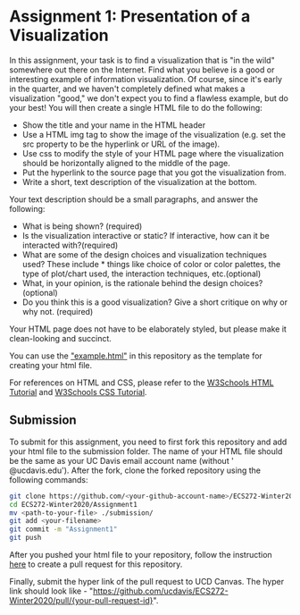 # Assignment 1: Presentation of a Visualization

In this assignment, your task is to find a visualization that is "in the wild" somewhere out there on the Internet. Find what you believe is a good or interesting example of information visualization. Of course, since it's early in the quarter, and we haven't completely defined what makes a visualization "good," we don't expect you to find a flawless example, but do your best! You will then create a single HTML file to do the following:

* Show the title and your name in the HTML header
* Use a HTML img tag to show the image of the visualization (e.g. set the src property to be the hyperlink or URL of the image).
* Use css to modify the style of your HTML page where the visualization should be horizontally aligned to the middle of the page.
* Put the hyperlink to the source page that you got the visualization from.
* Write a short, text description of the visualization at the bottom.

Your text description should be a small paragraphs, and answer the following:
* What is being shown? (required)
* Is the visualization interactive or static? If interactive, how can it be interacted with?(required)
* What are some of the design choices and visualization techniques used? These include * things like choice of color or color palettes, the type of plot/chart used, the interaction techniques, etc.(optional)
* What, in your opinion, is the rationale behind the design choices? (optional)
* Do you think this is a good visualization? Give a short critique on why or why not. (required)

Your HTML page does not have to be elaborately styled, but please make it clean-looking and succinct.

You can use the ["example.html"](example.html) in this repository as the template for creating your html file.

For references on HTML and CSS, please refer to the [W3Schools HTML Tutorial](https://www.w3schools.com/html/default.asp) and [W3Schools CSS Tutorial](https://www.w3schools.com/css/default.asp).


## Submission
To submit for this assignment, you need to first fork this repository and add your html file to the submission folder. The name of your HTML file should be the same as your UC Davis email account name (without ' @ucdavis.edu'). After the fork, clone the forked repository using the following commands:

```bash
git clone https://github.com/<your-github-account-name>/ECS272-Winter2020
cd ECS272-Winter2020/Assignment1
mv <path-to-your-file> ./submission/
git add <your-filename> 
git commit -m "Assignment1"
git push
```

After you pushed your html file to your repository, follow the instruction [here](https://help.github.com/en/github/collaborating-with-issues-and-pull-requests/creating-a-pull-request-from-a-fork) to create a pull request for this repository.

Finally, submit the hyper link of the pull request to UCD Canvas. The hyper link should look like - "https://github.com/ucdavis/ECS272-Winter2020/pull/{your-pull-request-id}".